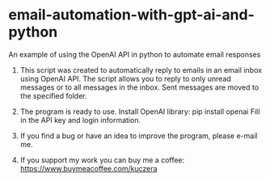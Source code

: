 # email-automation-with-gpt-ai-and-python
An example of using the OpenAI API in python to automate email responses

1. This script was created to automatically reply to emails in an email inbox using OpenAI API. 
   The script allows you to reply to only unread messages or to all messages in the inbox. 
   Sent messages are moved to the specified folder.

2. The program is ready to use.
   Install OpenAI library: pip install openai
   Fill in the API key and login information.

3. If you find a bug or have an idea to improve the program, please e-mail me.

4. If you support my work you can buy me a coffee:
   https://www.buymeacoffee.com/kuczera
